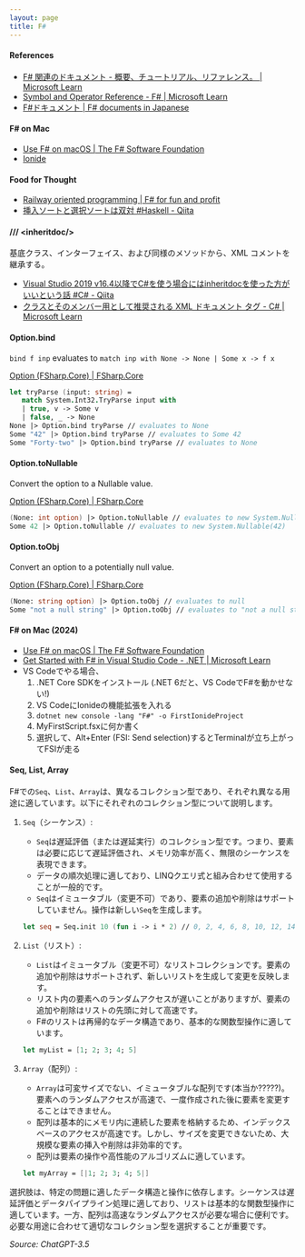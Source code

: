 ```yaml
---
layout: page
title: F#
---
```

#### References
* [F# 関連のドキュメント - 概要、チュートリアル、リファレンス。 | Microsoft Learn](https://learn.microsoft.com/ja-jp/dotnet/fsharp/)
* [Symbol and Operator Reference - F# | Microsoft Learn](https://learn.microsoft.com/en-us/dotnet/fsharp/language-reference/symbol-and-operator-reference/)
* [F#ドキュメント | F# documents in Japanese](https://fsdoc.jp/)

#### F# on Mac
* [Use F# on macOS | The F# Software Foundation](https://fsharp.org/use/mac/)
* [Ionide](https://ionide.io/index.html)

#### Food for Thought
* [Railway oriented programming | F# for fun and profit](https://fsharpforfunandprofit.com/posts/recipe-part2/)
* [挿入ソートと選択ソートは双対 #Haskell - Qiita](https://qiita.com/lotz/items/a69587882be6e987de4e)


#### /// \<inheritdoc/\>
基底クラス、インターフェイス、および同様のメソッドから、XML コメントを継承する。
* [Visual Studio 2019 v16.4以降でC#を使う場合にはinheritdocを使った方がいいという話 #C# - Qiita](https://qiita.com/tat_tt/items/095db2ff7f754a01ecb6)
* [クラスとそのメンバー用として推奨される XML ドキュメント タグ - C# | Microsoft Learn](https://learn.microsoft.com/ja-jp/dotnet/csharp/language-reference/xmldoc/recommended-tags#inheritdoc)

#### Option.bind
`bind f inp` evaluates to `match inp with None -> None | Some x -> f x`

[Option (FSharp.Core) | FSharp.Core](https://fsharp.github.io/fsharp-core-docs/reference/fsharp-core-optionmodule.html#bind)

```fsharp
let tryParse (input: string) =
   match System.Int32.TryParse input with
   | true, v -> Some v
   | false, _ -> None
None |> Option.bind tryParse // evaluates to None
Some "42" |> Option.bind tryParse // evaluates to Some 42
Some "Forty-two" |> Option.bind tryParse // evaluates to None
```

#### Option.toNullable
Convert the option to a Nullable value.

[Option (FSharp.Core) | FSharp.Core](https://fsharp.github.io/fsharp-core-docs/reference/fsharp-core-optionmodule.html#toNullable)

```fsharp
(None: int option) |> Option.toNullable // evaluates to new System.Nullable<int>()
Some 42 |> Option.toNullable // evaluates to new System.Nullable(42)
```


#### Option.toObj
Convert an option to a potentially null value.

[Option (FSharp.Core) | FSharp.Core](https://fsharp.github.io/fsharp-core-docs/reference/fsharp-core-optionmodule.html#toObj)

```fsharp
(None: string option) |> Option.toObj // evaluates to null
Some "not a null string" |> Option.toObj // evaluates to "not a null string"
```

#### F# on Mac (2024)
* [Use F# on macOS | The F# Software Foundation](https://fsharp.org/use/mac/)
* [Get Started with F# in Visual Studio Code - .NET | Microsoft Learn](https://learn.microsoft.com/en-us/dotnet/fsharp/get-started/get-started-vscode)
* VS Codeでやる場合、
  1. .NET Core SDKをインストール (.NET 6だと、VS CodeでF#を動かせない!)
  1. VS CodeにIonideの機能拡張を入れる
  1. ```dotnet new console -lang "F#" -o FirstIonideProject```
  1. MyFirstScript.fsxに何か書く
  1. 選択して、Alt+Enter (FSI: Send selection)するとTerminalが立ち上がってFSIが走る


#### Seq, List, Array

F#での`Seq`、`List`、`Array`は、異なるコレクション型であり、それぞれ異なる用途に適しています。以下にそれぞれのコレクション型について説明します。

1. `Seq`（シーケンス）:
   - `Seq`は遅延評価（または遅延実行）のコレクション型です。つまり、要素は必要に応じて遅延評価され、メモリ効率が高く、無限のシーケンスを表現できます。
   - データの順次処理に適しており、LINQクエリ式と組み合わせて使用することが一般的です。
   - `Seq`はイミュータブル（変更不可）であり、要素の追加や削除はサポートしていません。操作は新しい`Seq`を生成します。

   ```fsharp
   let seq = Seq.init 10 (fun i -> i * 2) // 0, 2, 4, 6, 8, 10, 12, 14, 16, 18
   ```

2. `List`（リスト）:
   - `List`はイミュータブル（変更不可）なリストコレクションです。要素の追加や削除はサポートされず、新しいリストを生成して変更を反映します。
   - リスト内の要素へのランダムアクセスが遅いことがありますが、要素の追加や削除はリストの先頭に対して高速です。
   - F#のリストは再帰的なデータ構造であり、基本的な関数型操作に適しています。

   ```fsharp
   let myList = [1; 2; 3; 4; 5]
   ```

3. `Array`（配列）:
   - `Array`は可変サイズでない、イミュータブルな配列です(本当か?????)。要素へのランダムアクセスが高速で、一度作成された後に要素を変更することはできません。
   - 配列は基本的にメモリ内に連続した要素を格納するため、インデックスベースのアクセスが高速です。しかし、サイズを変更できないため、大規模な要素の挿入や削除は非効率的です。
   - 配列は要素の操作や高性能のアルゴリズムに適しています。

   ```fsharp
   let myArray = [|1; 2; 3; 4; 5|]
   ```

選択肢は、特定の問題に適したデータ構造と操作に依存します。シーケンスは遅延評価とデータパイプライン処理に適しており、リストは基本的な関数型操作に適しています。一方、配列は高速なランダムアクセスが必要な場合に便利です。必要な用途に合わせて適切なコレクション型を選択することが重要です。

*Source: ChatGPT-3.5*

